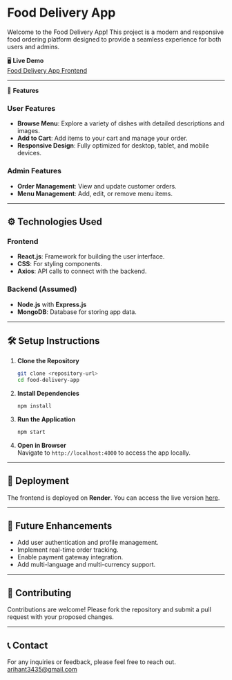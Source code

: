 
# Food Delivery App  

Welcome to the Food Delivery App! This project is a modern and responsive food ordering platform designed to provide a seamless experience for both users and admins.  

🖥️ **Live Demo**  
[Food Delivery App Frontend](https://food-delivery-app-frontend-5mpg.onrender.com/)  

---

 📖 **Features**  

### User Features  
- **Browse Menu**: Explore a variety of dishes with detailed descriptions and images.  
- **Add to Cart**: Add items to your cart and manage your order.  
- **Responsive Design**: Fully optimized for desktop, tablet, and mobile devices.  

### Admin Features  
- **Order Management**: View and update customer orders.  
- **Menu Management**: Add, edit, or remove menu items.  

---

## ⚙️ **Technologies Used**  

### Frontend  
- **React.js**: Framework for building the user interface.  
- **CSS**: For styling components.  
- **Axios**: API calls to connect with the backend.  

### Backend (Assumed)  
- **Node.js** with **Express.js**  
- **MongoDB**: Database for storing app data.  

---

## 🛠️ **Setup Instructions**  

1. **Clone the Repository**  
   ```bash  
   git clone <repository-url>  
   cd food-delivery-app  
   ```  

2. **Install Dependencies**  
   ```bash  
   npm install  
   ```  

3. **Run the Application**  
   ```bash  
   npm start  
   ```  

4. **Open in Browser**  
   Navigate to `http://localhost:4000` to access the app locally.  

---

## 🚀 **Deployment**  
The frontend is deployed on **Render**. You can access the live version [here](https://food-delivery-app-frontend-5mpg.onrender.com/).  

---

## 🎨 **Future Enhancements**  
- Add user authentication and profile management.  
- Implement real-time order tracking.  
- Enable payment gateway integration.  
- Add multi-language and multi-currency support.  

---

## 💬 **Contributing**  
Contributions are welcome! Please fork the repository and submit a pull request with your proposed changes.  

---

## 📞 **Contact**  
For any inquiries or feedback, please feel free to reach out.  
arihant3435@gmail.com
